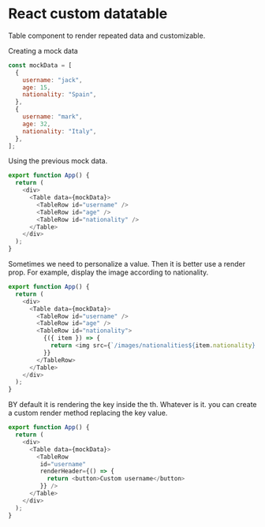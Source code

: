 # React custom datatable

Table component to render repeated data and customizable.

Creating a mock data


```javascript
const mockData = [
  {
    username: "jack",
    age: 15,
    nationality: "Spain",
  },
  {
    username: "mark",
    age: 32,
    nationality: "Italy",
  },
];
```

Using the previous mock data.

```javascript
export function App() {
  return (
    <div>
      <Table data={mockData}>
        <TableRow id="username" />
        <TableRow id="age" />
        <TableRow id="nationality" />
      </Table>
    </div>
  );
}
```

Sometimes we need to personalize a value. Then it is better use a render prop. For example, display the image according to nationality.

```javascript
export function App() {
  return (
    <div>
      <Table data={mockData}>
        <TableRow id="username" />
        <TableRow id="age" />
        <TableRow id="nationality">
          {({ item }) => {
            return <img src={`/images/nationalities${item.nationality}.png`} />;
          }}
        </TableRow>
      </Table>
    </div>
  );
}
```

BY default it is rendering the key inside the th. 
Whatever is it. you can create a custom render method replacing the key value.

```javascript
export function App() {
  return (
    <div>
      <Table data={mockData}>
        <TableRow 
         id="username"
         renderHeader={() => {
           return <button>Custom username</button>
         }} />  
      </Table>
    </div>
  );
}
```
